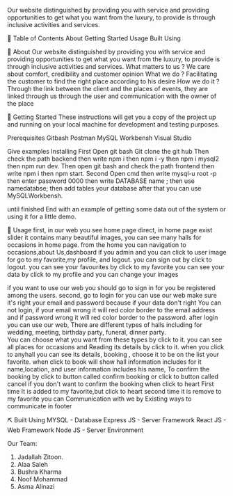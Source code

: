 Our website distinguished by providing you with service and providing opportunities to get what you want from the luxury, to provide is through inclusive activities and services.

📝 Table of Contents
About
Getting Started
Usage
Built Using

🧐 About
Our website distinguished by providing you with service and providing opportunities to get what you want from the luxury, to provide is through inclusive activities and services.
What matters to us ?
We care about comfort, credibility and customer opinion
What we do ?
Facilitating the customer to find the right place according to his desire
How we do it ?
Through the link between the client and the places of events, they are linked through us through the user and communication with the owner of the place

🏁 Getting Started
These instructions will get you a copy of the project up and running on your local machine for development and testing purposes.

Prerequisites
Gitbash
Postman
MySQL Workbensh
Visual Studio

Give examples
Installing
First
 Open git bash
Git clone the git hub
Then check the path backend then write npm i then npm i -y then npm i mysql2 then  npm run dev.
Then open git bash and check the path frontend then write npm i then  npm start.
Second
Open cmd then write mysql-u root -p then enter password 0000 then write DATABASE name ; then use namedatabse;  then add tables your database after that you can use MySQLWorkbensh.

until finished
End with an example of getting some data out of the system or using it for a little demo.

🎈 Usage
first, in our web you see home page direct, in home page exist slider it contains many beautiful images, you can see many halls for occasions in home page.
from the home you can navigation to occasions,about Us,dashboard if you admin and you can click to  user image for go to my favorite,my profile, and logout.
you can sign out by click to logout.
 you can see  your favourites by click to my favorite
you can see your data by click to my profile and you can change your images
	
 if you want to  use our web  you should go to sign in for you be registered among the users.
second, go to login for you can use our web make sure it's right  your email and  password because if your data don't right You can not login, if your email wrong it will red color border  to the email  address and if password wrong it will red color border  to the password.
after login you  can use our web,
There are different types of halls including for wedding, meeting, birthday party, funeral, dinner party.  
You can choose what you want from these types by click to it. you can see all places for occasions and Reading its details by click to it.
when you click to anyhall you can see its details, booking , choose it to be on the list your favorite.
when click to book will show hall information  includes for it name,location, and user information includes his name, To confirm the booking by click to button called confirm booking or click to button called cancel if you don't want to confirm the booking 
when click to heart  First time It is added to my favorite,but click to heart second time it is remove to my favorite
you can Communication with we by Existing ways to communicate in footer


⛏️ Built Using
MYSQL - Database
Express JS - Server Framework
React JS - Web Framework
Node JS - Server Environment

Our Team:
1. Jadallah Zitoon.
2. Alaa Saleh
3. Bushra Kharma
4. Noof Mohammad
5. Asma Alinazi
